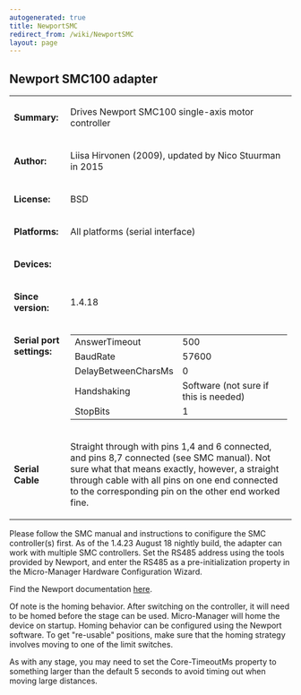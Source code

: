 ```yaml
---
autogenerated: true
title: NewportSMC
redirect_from: /wiki/NewportSMC
layout: page
---
```


## Newport SMC100 adapter

<table>
<tr>
<td markdown="1">

**Summary:**

</td>
<td markdown="1">

Drives Newport SMC100 single-axis motor controller

</td>
</tr>
<tr>
<td markdown="1">

**Author:**

</td>
<td markdown="1">

Liisa Hirvonen (2009), updated by Nico Stuurman in 2015

</td>
</tr>
<tr>
<td markdown="1">

**License:**

</td>
<td markdown="1">

BSD

</td>
</tr>
<tr>
<td markdown="1">

**Platforms:**

</td>
<td markdown="1">

All platforms (serial interface)

</td>
</tr>
<tr>
<td markdown="1">

**Devices:**

</td>
<td markdown="1">
</td>
</tr>
<tr>
<td markdown="1">

**Since version:**

</td>
<td markdown="1">

1.4.18

</td>
</tr>
<tr>
<td markdown="1" valign=top>

**Serial port settings:**

</td>
<td markdown="1" valign=top>

|                     |                                       |
|---------------------|---------------------------------------|
| AnswerTimeout       | 500                                   |
| BaudRate            | 57600                                 |
| DelayBetweenCharsMs | 0                                     |
| Handshaking         | Software (not sure if this is needed) |
| StopBits            | 1                                     |

</td>
</tr>
<tr>
<td markdown="1">

**Serial Cable**

</td>
<td markdown="1">

Straight through with pins 1,4 and 6 connected, and pins 8,7 connected
(see SMC manual). Not sure what that means exactly, however, a straight
through cable with all pins on one end connected to the corresponding
pin on the other end worked fine.

</td>
</tr>
</table>

Please follow the SMC manual and instructions to conifigure the SMC
controller(s) first. As of the 1.4.23 August 18 nightly build, the
adapter can work with multiple SMC controllers. Set the RS485 address
using the tools provided by Newport, and enter the RS485 as a
pre-initialization property in the Micro-Manager Hardware Configuration
Wizard.

Find the Newport documentation
[here](http://www.newport.com/SMC100-Single-Axis-DC-or-Stepper-Motion-Controller/400968/1033/info.aspx#tab_Literature).

Of note is the homing behavior. After switching on the controller, it
will need to be homed before the stage can be used. Micro-Manager will
home the device on startup. Homing behavior can be configured using the
Newport software. To get "re-usable" positions, make sure that the
homing strategy involves moving to one of the limit switches.

As with any stage, you may need to set the Core-TimeoutMs property to
something larger than the default 5 seconds to avoid timing out when
moving large distances.


